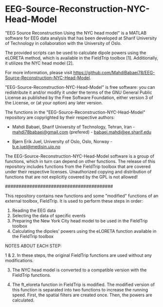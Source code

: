 # EEG-Source-Reconstruction-NYC-Head-Model
"EEG Source Reconstruction Using the NYC head model" is a MATLAB software for EEG data analysis that has
been developed at Sharif University of Technology in collaboration with the University of Oslo.

The provided scripts can be used to calculate dipole powers using the eLORETA method, which is available in 
the FieldTrip toolbox [1]. Additionally, it utilizes the NYC head model [2]. 

For more information, please visit https://github.com/MahdiBabaei78/EEG-Source-Reconstruction-NYC-Head-Model. 

"EEG-Source-Reconstruction-NYC-Head-Model" is free software: you can redistribute it and/or modify it 
under the terms of the GNU General Public License as published by the Free Software Foundation, either 
version 3 of the License, or (at your option) any later version.

The functions in the "EEG-Source-Reconstruction-NYC-Head-Model" repository are copyrighted by their 
respective authors: 

- Mahdi Babaei, Sharif University of Technology, Tehran, Iran 			- mahdi78babaei@gmail.com (prefered)
                                                                    - babaei.mahdi@ee.sharif.edu

- Bjørn Erik Juel, University of Oslo, Oslo, Norway 				- b.e.juel@medisin.uio.no



The EEG-Source-Reconstruction-NYC-Head-Model software is a group of functions, which in turn can depend on 
other functions. The release of this repository includes functions from the FieldTrip toolbox that are covered
under their respective licenses. Unauthorized copying and distribution of functions that are not explicitly 
covered by the GPL is not allowed!

########################################

This repository contains new functions and some "modified" functions of an external toolbox, FieldTrip. It is 
used to perform these steps in order:

1. Reading the EEG data
2. Selecting the data of specific events
3. Preparing the New York City head model to be used in the FieldTrip toolbox
4. Calculating the dipoles' powers using the eLORETA function available in the FieldTrip toolbox


NOTES ABOUT EACH STEP:

1 & 2. In these steps, the original FieldTrip functions are used without any modifications.

3. The NYC head model is converted to a compatible version with the FieldTrip functions.

4. The ft_eloreta function in FieldTrip is modified. The modified version of this function is separated into 
two functions to increase the running speed. First, the spatial filters are created once. Then, the powers 
are calculated.



